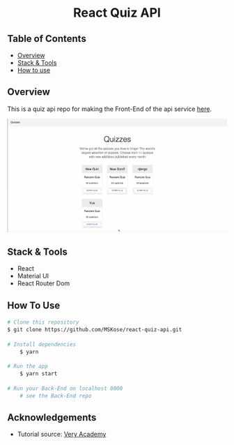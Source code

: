 
<h1 align="center">React Quiz API</h1>

## Table of Contents

- [Overview](#overview)
- [Stack & Tools](#stack)
- [How to use](#how-to-use)

## Overview

This is a quiz api repo for making the Front-End of the api service [here](https://github.com/MSKose/django-drf-quiz-api).

![screenshot](./react-quiz-api.gif)

<h2 id="stack">Stack & Tools</h2>

- React
- Material UI
- React Router Dom

## How To Use

```bash
# Clone this repository
$ git clone https://github.com/MSKose/react-quiz-api.git

# Install dependencies
    $ yarn

# Run the app
    $ yarn start

# Run your Back-End on localhost 8000
    # see the Back-End repo
```

## Acknowledgements
- Tutorial source: [Very Academy](https://www.youtube.com/watch?v=8QLCaye3YjQ)